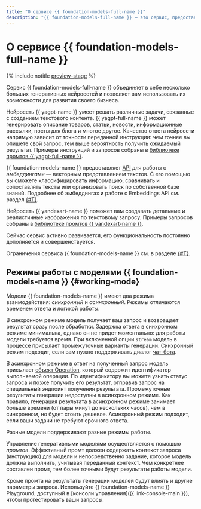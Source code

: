 ```yaml
---
title: "О сервисе {{ foundation-models-full-name }}"
description: "{{ foundation-models-full-name }} — это сервис, предоставляющий доступ к API больших нейросетей, которые умеют генерировать качественные тексты и изображения. {{ yagpt-full-name }} может генерировать описание товаров, статьи, новости, информационные рассылки, посты для блога и многое другое. {{ yandexart-name }} может по описанию создать изображение. Качество ответа нейросетей напрямую зависит от точности переданной инструкции: чем точнее вы опишете свой запрос, тем выше вероятность получить ожидаемый результат."
---
```


# О сервисе {{ foundation-models-full-name }}

{% include notitle [preview-stage](../../_includes/foundation-models/yandexgpt/preview.md) %}

Cервис {{ foundation-models-full-name }} объединяет в себе несколько больших генеративных нейросетей и позволяет вам использовать их возможности для развития своего бизнеса.

Нейросеть {{ yagpt-name }} умеет решать различные задачи, связанные с созданием текстового контента. {{ yagpt-full-name }} может генерировать описание товаров, статьи, новости, информационные рассылки, посты для блога и многое другое. Качество ответа нейросети напрямую зависит от точности переданной инструкции: чем точнее вы опишете свой запрос, тем выше вероятность получить ожидаемый результат. Примеры инструкций и запросов собраны в [библиотеке промтов {{ yagpt-full-name }}](../prompts/yandexgpt/index.md).

{{ foundation-models-name }} предоставляет [API](../embeddings/api-ref/index.md) для работы с _эмбеддингами_ — векторным представлением текстов. С его помощью вы сможете классифицировать информацию, сравнивать и сопоставлять тексты или организовать поиск по собственной базе знаний. Подробнее об эмбеддингах и работе с Embeddings API см. раздел [{#T}](./embeddings.md).

Нейросеть {{ yandexart-name }} поможет вам создавать детальные и реалистичные изображения по текстовому запросу. Примеры запросов собраны в [библиотеке промтов {{ yandexart-name }}](../prompts/yandexart/index.md).

Сейчас сервис активно развивается, его функциональность постоянно дополняется и совершенствуется.

Ограничения сервиса {{ foundation-models-name }} см. в разделе [{#T}](limits.md).

## Режимы работы с моделями {{ foundation-models-name }} {#working-mode}

Модели {{ foundation-models-name }} имеют два режима взаимодействия: _синхронный_ и _асинхронный_. Режимы отличаются временем ответа и логикой работы.

В синхронном режиме модель получает ваш запрос и возвращает результат сразу после обработки. Задержка ответа в синхронном режиме минимальна, однако он не придет моментально: для работы модели требуется время. При включенной опции `stream` модель в процессе присылает промежуточные варианты генерации. Синхронный режим подходит, если вам нужно поддерживать диалог [чат-бота](../../glossary/chat-bot.md). 

В асинхронном режиме в ответ на полученный запрос модель присылает [объект Operation](../../api-design-guide/concepts/operation.md), который содержит идентификатор выполняемой операции. По идентификатору вы можете узнать статус запроса и позже получить его результат, отправив запрос на специальный эндпоинт получения результата. Промежуточные результаты генерации недоступны в асинхронном режиме. Как правило, генерация результата в асинхронном режиме занимает больше времени (от пары минут до нескольких часов), чем в синхронном, но будет стоить дешевле. Асинхронный режим подходит, если ваши задачи не требуют срочного ответа.

Разные модели поддерживают разные режимы работы. 

Управление генеративными моделями осуществляется с помощью _промтов_. Эффективный промт должен содержать контекст запроса (инструкцию) для модели и непосредственно задание, которое модель должна выполнить, учитывая переданный контекст. Чем конкретнее составлен промт, тем более точными будут результаты работы модели.

Кроме промта на результаты генерации моделей будут влиять и другие параметры запроса. Используйте {{ foundation-models-name }} Playground, доступный в [консоли управления]({{ link-console-main }}), чтобы протестировать ваши запросы.

